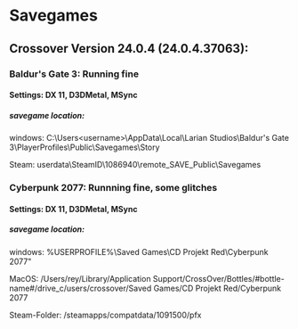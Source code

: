 # Savegames

## Crossover Version 24.0.4 (24.0.4.37063):

### Baldur's Gate 3: Running fine
#### Settings: DX 11, D3DMetal, MSync
##### savegame location: 
windows:
C:\Users\<username>\AppData\Local\Larian Studios\Baldur's Gate 3\PlayerProfiles\Public\Savegames\Story

Steam:
userdata\SteamID\1086940\remote\_SAVE_Public\Savegames

### Cyberpunk 2077: Runnning fine, some glitches
#### Settings: DX 11, D3DMetal, MSync
##### savegame location: 
windows: 
%USERPROFILE%\Saved Games\CD Projekt Red\Cyberpunk 2077"

MacOS: 
/Users/rey/Library/Application Support/CrossOver/Bottles/#bottle-name#/drive_c/users/crossover/Saved Games/CD Projekt Red/Cyberpunk 2077

Steam-Folder: 
/steamapps/compatdata/1091500/pfx

